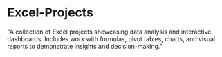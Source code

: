 # Excel-Projects
"A collection of Excel projects showcasing data analysis and interactive dashboards. Includes work with formulas, pivot tables, charts, and visual reports to demonstrate insights and decision-making."
